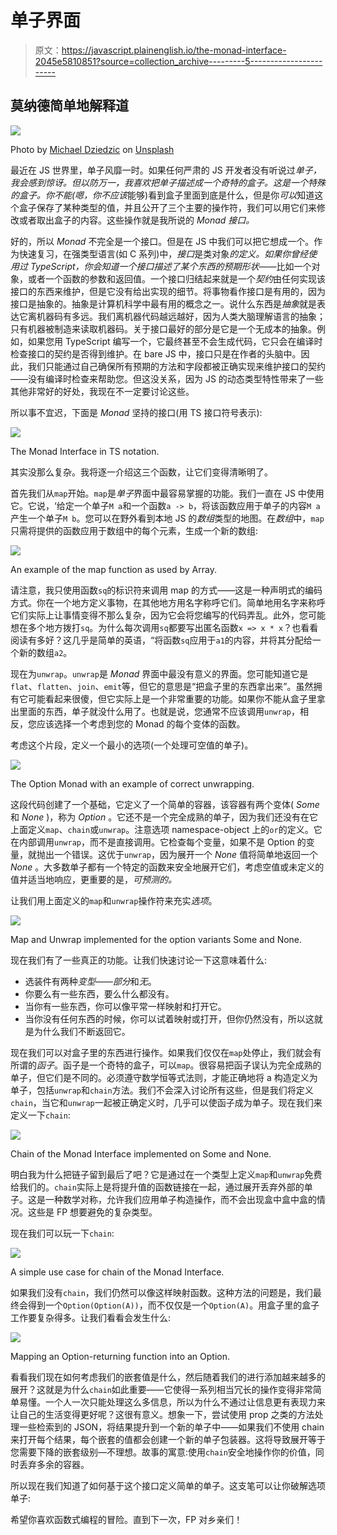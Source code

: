 # 单子界面

> 原文：<https://javascript.plainenglish.io/the-monad-interface-2045e5810851?source=collection_archive---------5----------------------->

## 莫纳德简单地解释道

![](img/13b4533a8778efd441d993206059b44f.png)

Photo by [Michael Dziedzic](https://unsplash.com/@lazycreekimages?utm_source=medium&utm_medium=referral) on [Unsplash](https://unsplash.com?utm_source=medium&utm_medium=referral)

最近在 JS 世界里，单子风靡一时。如果任何严肃的 JS 开发者没有听说过*单子，我会感到惊讶。*但以防万一，我喜欢把单子描述成一个奇特的盒子。这是一个特殊的盒子。你不能(嗯，你*不应该*能够)看到盒子里面到底是什么，但是你*可以*知道这个盒子保存了某种类型的值，并且公开了三个主要的操作符，我们可以用它们来修改或者取出盒子的内容。这些操作就是我所说的 *Monad 接口。*

好的，所以 *Monad* 不完全是一个接口。但是在 JS 中我们可以把它想成一个。作为快速复习，在强类型语言(如 C 系列)中，*接口*是类对象*的定义。*如果你曾经使用过 TypeScript，你会知道一个接口描述了某个东西的预期*形状*——比如一个对象，或者一个函数的参数和返回值。一个接口归结起来就是一个*契约*由任何实现该接口的东西来维护，但是它没有给出实现的细节。将事物看作接口是有用的，因为接口是抽象的。抽象是计算机科学中最有用的概念之一。说什么东西是*抽象*就是表达它离机器码有多远。我们离机器代码越远越好，因为人类大脑理解语言的抽象；只有机器被制造来读取机器码。关于接口最好的部分是它是一个无成本的抽象。例如，如果您用 TypeScript 编写一个，它最终甚至不会生成代码，它只会在编译时检查接口的契约是否得到维护。在 bare JS 中，接口只是在作者的头脑中。因此，我们只能通过自己确保所有预期的方法和字段都被正确实现来维护接口的契约——没有编译时检查来帮助您。但这没关系，因为 JS 的动态类型特性带来了一些其他非常好的好处，我现在不一定要讨论这些。

所以事不宜迟，下面是 *Monad* 坚持的接口(用 TS 接口符号表示):

![](img/710df7ebf29c155fd687eb09db351842.png)

The Monad Interface in TS notation.

其实没那么复杂。我将逐一介绍这三个函数，让它们变得清晰明了。

首先我们从`map`开始。`map`是*单子*界面中最容易掌握的功能。我们一直在 JS 中使用它。它说，‘给定一个单子`M a`和一个函数`a -> b`，将该函数应用于单子的内容`M a`产生一个单子`M b`。您可以在野外看到本地 JS 的*数组*类型的地图。在*数组*中，`map`只需将提供的函数应用于数组中的每个元素，生成一个新的数组:

![](img/3d93839fb2819afb28f792291695ff14.png)

An example of the map function as used by Array.

请注意，我只使用函数`sq`的标识符来调用 map 的方式——这是一种声明式的编码方式。你在一个地方定义事物，在其他地方用名字称呼它们。简单地用名字来称呼它们实际上让事情变得不那么复杂，因为它会将您编写的代码弄乱。此外，您可能想在多个地方拨打`sq`。为什么每次调用`sq`都要写出匿名函数`x => x * x`？也看看阅读有多好？这几乎是简单的英语，“将函数`sq`应用于`a1`的内容，并将其分配给一个新的数组`a2`。

现在为`unwrap`。`unwrap`是 *Monad* 界面中最没有意义的界面。您可能知道它是`flat`、`flatten`、`join`、`emit`等，但它的意思是“把盒子里的东西拿出来”。虽然拥有它可能看起来很傻，但它实际上是一个非常重要的功能。如果你不能从盒子里拿出里面的东西，单子就没什么用了。也就是说，您通常不应该调用`unwrap`，相反，您应该选择一个考虑到您的 Monad 的每个变体的函数。

考虑这个片段，定义一个最小的选项(一个处理可空值的单子)。

![](img/4fc49cde8c197b84b318e8c7341c90a3.png)

The Option Monad with an example of correct unwrapping.

这段代码创建了一个基础，它定义了一个简单的容器，该容器有两个变体( *Some* 和 *None* )，称为 *Option* 。它还不是一个完全成熟的单子，因为我们还没有在它上面定义`map`、`chain`或`unwrap`。注意选项 namespace-object 上的`or`的定义。它在内部调用`unwrap`，而不是直接调用。它检查每个变量，如果不是 Option 的变量，就抛出一个错误。这优于`unwrap`，因为展开一个 *None* 值将简单地返回一个 *None* 。大多数单子都有一个特定的函数来安全地展开它们，考虑空值或未定义的值并适当地响应，更重要的是，*可预测的。*

让我们用上面定义的`map`和`unwrap`操作符来充实*选项*。

![](img/b423aac25ddd97cc7de1b1e29260b086.png)

Map and Unwrap implemented for the option variants Some and None.

现在我们有了一些真正的功能。让我们快速讨论一下这意味着什么:

*   选装件有两种*变型——部分*和*无*。
*   你要么有一些东西，要么什么都没有。
*   当你有一些东西，你可以像平常一样映射和打开它。
*   当你没有任何东西的时候，你可以试着映射或打开，但你仍然没有，所以这就是为什么我们不断返回它。

现在我们可以对盒子里的东西进行操作。如果我们仅仅在`map`处停止，我们就会有所谓的*函子*。函子是一个奇特的盒子，可以`map`。很容易把函子误认为完全成熟的单子，但它们是不同的。必须遵守数学恒等式法则，才能正确地将 a 构造定义为单子，包括`unwrap`和`chain`方法。我们不会深入讨论所有这些，但是我们将定义`chain`，当它和`unwrap`一起被正确定义时，几乎可以使函子成为单子。现在我们来定义一下`chain`:

![](img/d10e1a5d43dc2f7eda56c6c032d5ea16.png)

Chain of the Monad Interface implemented on Some and None.

明白我为什么把链子留到最后了吧？它是通过在一个类型上定义`map`和`unwrap`免费给我们的。`chain`实际上是将提升值的函数链接在一起，通过展开丢弃外部的单子。这是一种数学对称，允许我们应用单子构造操作，而不会出现盒中盒中盒的情况。这些是 FP 想要避免的复杂类型。

现在我们可以玩一下`chain`:

![](img/203357bc4bbd55f8ce66abb6845d9e9f.png)

A simple use case for chain of the Monad Interface.

如果我们没有`chain`，我们仍然可以像这样映射函数。这种方法的问题是，我们最终会得到一个`Option(Option(A))`，而不仅仅是一个`Option(A)`。用盒子里的盒子工作要复杂得多。让我们看看会发生什么:

![](img/6d9419fc6829b80233d5970fab4905e3.png)

Mapping an Option-returning function into an Option.

看看我们现在如何考虑我们的嵌套值是什么，然后随着我们的进行添加越来越多的展开？这就是为什么`chain`如此重要——它使得一系列相当冗长的操作变得非常简单易懂。一个人一次只能处理这么多信息，所以为什么不通过让信息更有表现力来让自己的生活变得更好呢？这很有意义。想象一下，尝试使用 prop 之类的方法处理一些检索到的 JSON，将结果提升到一个新的单子中——如果我们不使用 chain 来打开每个结果，每个嵌套的值都会创建一个新的单子包装器。这将导致展开等于您需要下降的嵌套级别—不理想。故事的寓意:使用`chain`安全地操作你的价值，同时丢弃多余的容器。

所以现在我们知道了如何基于这个接口定义简单的单子。这支笔可以让你破解选项单子:

希望你喜欢函数式编程的冒险。直到下一次，FP 对乡亲们！